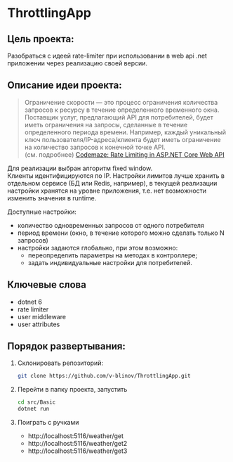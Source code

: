 # ThrottlingApp

## Цель проекта:

Разобраться с идеей rate-limiter при использовании в web api .net приложении через реализацию своей версии.  

## Описание идеи проекта:

> Ограничение скорости — это процесс ограничения количества запросов к ресурсу в течение определенного временного окна.  
Поставщик услуг, предлагающий API для потребителей, будет иметь ограничения на запросы, сделанные в течение определенного периода времени. Например, каждый уникальный ключ пользователя/IP-адреса/клиента будет иметь ограничение на количество запросов к конечной точке API.  
(см. подробнее) [Codemaze: Rate Limiting in ASP.NET Core Web API](https://code-maze.com/aspnetcore-web-api-rate-limiting/)

Для реализации выбран алгоритм fixed window.  
Клиенты идентифицируются по IP.
Настройки лимитов лучше хранить в отдельном сервисе (БД или Redis, например), в текущей реализации настройки хранятся на уровне приложения, т.е. нет возможности изменить значения в runtime.

Доступные настройки:

- количество одновременных запросов от одного потребителя
- период времени (окно, в течение которого можно сделать только N запросов)
- настройки задаются глобально, при этом возможно:
    - переопределить параметры на методах в контроллере;
    - задать индивидуальные настройки для потребителей.

## Ключевые слова

- dotnet 6
- rate limiter
- user middleware
- user attributes

## Порядок развертывания:

1. Склонировать репозиторий:

    ```bash
    git clone https://github.com/v-blinov/ThrottlingApp.git
    ```

2. Перейти в папку проекта, запустить

    ```bash
    cd src/Basic
    dotnet run
    ```

3. Поиграть с ручками

    - http://localhost:5116/weather/get
    - http://localhost:5116/weather/get2
    - http://localhost:5116/weather/get3
